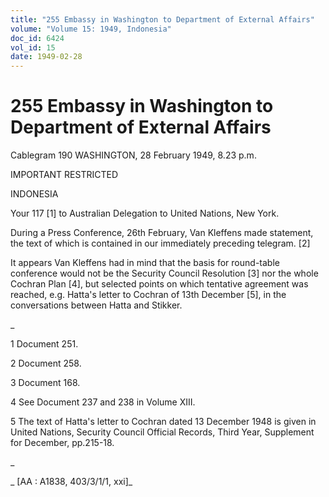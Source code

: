 ```yaml
---
title: "255 Embassy in Washington to Department of External Affairs"
volume: "Volume 15: 1949, Indonesia"
doc_id: 6424
vol_id: 15
date: 1949-02-28
---
```


# 255 Embassy in Washington to Department of External Affairs

Cablegram 190 WASHINGTON, 28 February 1949, 8.23 p.m.

IMPORTANT RESTRICTED

INDONESIA

Your 117 [1] to Australian Delegation to United Nations, New York.

During a Press Conference, 26th February, Van Kleffens made statement, the text of which is contained in our immediately preceding telegram. [2]

It appears Van Kleffens had in mind that the basis for round-table conference would not be the Security Council Resolution [3] nor the whole Cochran Plan [4], but selected points on which tentative agreement was reached, e.g. Hatta's letter to Cochran of 13th December [5], in the conversations between Hatta and Stikker.

_

1 Document 251.

2 Document 258.

3 Document 168.

4 See Document 237 and 238 in Volume XIII.

5 The text of Hatta's letter to Cochran dated 13 December 1948 is given in United Nations, Security Council Official Records, Third Year, Supplement for December, pp.215-18.

_

_ [AA : A1838, 403/3/1/1, xxi]_
